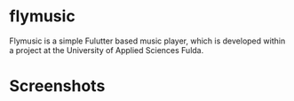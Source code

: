 # flymusic

Flymusic is a simple Fulutter based music player, which is developed within a project at the University of Applied Sciences Fulda.

# Screenshots
<img scr="001.jpg" height="300em" /> <img scr="002.jpg" height="300em" /> <img scr="003.jpg" height="300em" /> <img scr="004.jpg" height="300em" /> 
